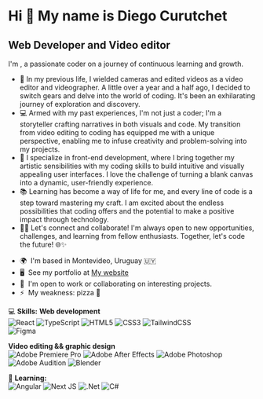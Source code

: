 Hi 👋 My name is Diego Curutchet
================================

Web Developer and Video editor  
------------------------------

I'm , a passionate coder on a journey of continuous learning and growth. 

- 🎥 In my previous life, I wielded cameras and edited videos as a video editor and videographer. A little over a year and a half ago, I decided to switch gears and delve into the world of coding. It's been an exhilarating journey of exploration and discovery.
- 💻 Armed with my past experiences, I'm not just a coder; I'm a storyteller crafting narratives in both visuals and code. My transition from video editing to coding has equipped me with a unique perspective, enabling me to infuse creativity and problem-solving into my projects. 
- 🚀 I specialize in front-end development, where I bring together my artistic sensibilities with my coding skills to build intuitive and visually appealing user interfaces. I love the challenge of turning a blank canvas into a dynamic, user-friendly experience. 
- 📚 Learning has become a way of life for me, and every line of code is a step toward mastering my craft. I am excited about the endless possibilities that coding offers and the potential to make a positive impact through technology. 
- 👨‍💻 Let's connect and collaborate! I'm always open to new opportunities, challenges, and learning from fellow enthusiasts.
Together, let's code the future! 🌐✨

* 🌍  I'm based in Montevideo, Uruguay 🇺🇾
* 🖥️  See my portfolio at [My website](http://diegocurutchetdev.netlify.app/)
* 🤝  I'm open to work or collaborating on interesting projects.
* ⚡  My weakness: pizza 🍕

💻 **Skills:** 
**Web development**  
![React](https://img.shields.io/badge/react-%2320232a.svg?style=for-the-badge&logo=react&logoColor=%2361DAFB)
![TypeScript](https://img.shields.io/badge/typescript-%23007ACC.svg?style=for-the-badge&logo=typescript&logoColor=white)
![HTML5](https://img.shields.io/badge/html5-%23E34F26.svg?style=for-the-badge&logo=html5&logoColor=white)
![CSS3](https://img.shields.io/badge/css3-%231572B6.svg?style=for-the-badge&logo=css3&logoColor=white)
![TailwindCSS](https://img.shields.io/badge/tailwindcss-%2338B2AC.svg?style=for-the-badge&logo=tailwind-css&logoColor=white)  
![Figma](https://img.shields.io/badge/figma-%23F24E1E.svg?style=for-the-badge&logo=figma&logoColor=white)  

**Video editing && graphic design**  
![Adobe Premiere Pro](https://img.shields.io/badge/Adobe%20Premiere%20Pro-9999FF.svg?style=for-the-badge&logo=Adobe%20Premiere%20Pro&logoColor=white)
![Adobe After Effects](https://img.shields.io/badge/Adobe%20After%20Effects-9999FF.svg?style=for-the-badge&logo=Adobe%20After%20Effects&logoColor=white)
![Adobe Photoshop](https://img.shields.io/badge/adobe%20photoshop-%2331A8FF.svg?style=for-the-badge&logo=adobe%20photoshop&logoColor=white)
![Adobe Audition](https://img.shields.io/badge/Adobe%20Audition-9999FF.svg?style=for-the-badge&logo=Adobe%20Audition&logoColor=white)
![Blender](https://img.shields.io/badge/blender-%23F5792A.svg?style=for-the-badge&logo=blender&logoColor=white)  


🧠 **Learning:**  
![Angular](https://img.shields.io/badge/angular-%23DD0031.svg?style=for-the-badge&logo=angular&logoColor=white)
![Next JS](https://img.shields.io/badge/Next-black?style=for-the-badge&logo=next.js&logoColor=white)
![.Net](https://img.shields.io/badge/.NET-5C2D91?style=for-the-badge&logo=.net&logoColor=white)
![C#](https://img.shields.io/badge/c%23-%23239120.svg?style=for-the-badge&logo=csharp&logoColor=white)

